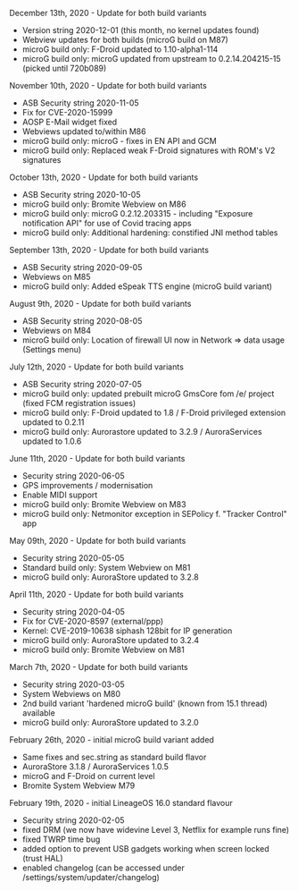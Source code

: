 December 13th, 2020 - Update for both build variants

- Version string 2020-12-01 (this month, no kernel updates found)
- Webview updates for both builds (microG build on M87)
- microG build only: F-Droid updated to 1.10-alpha1-114
- microG build only: microG updated from upstream to 0.2.14.204215-15 (picked until 720b089)


November 10th, 2020 - Update for both build variants

- ASB Security string 2020-11-05
- Fix for CVE-2020-15999
- AOSP E-Mail widget fixed
- Webviews updated to/within M86
- microG build only: microG - fixes in EN API and GCM
- microG build only: Replaced weak F-Droid signatures with ROM's V2 signatures


October 13th, 2020 - Update for both build variants

- ASB Security string 2020-10-05
- microG build only: Bromite Webview on M86
- microG build only: microG 0.2.12.203315 - including "Exposure notification API" for use of Covid tracing apps
- microG build only: Additional hardening: constified JNI method tables


September 13th, 2020 - Update for both build variants

- ASB Security string 2020-09-05
- Webviews on M85
- microG build only: Added eSpeak TTS engine (microG build variant)


August 9th, 2020 - Update for both build variants

- ASB Security string 2020-08-05
- Webviews on M84
- microG build only: Location of firewall UI now in Network => data usage (Settings menu)


July 12th, 2020 - Update for both build variants

- ASB Security string 2020-07-05
- microG build only: updated prebuilt microG GmsCore fom /e/ project (fixed FCM registration issues)
- microG build only: F-Droid updated to 1.8 / F-Droid privileged extension updated to 0.2.11
- microG build only: Aurorastore updated to 3.2.9 / AuroraServices updated to 1.0.6


June 11th, 2020 - Update for both build variants

- Security string 2020-06-05
- GPS improvements / modernisation
- Enable MIDI support
- microG build only: Bromite Webview on M83
- microG build only: Netmonitor exception in SEPolicy f. "Tracker Control" app


May 09th, 2020 - Update for both build variants

- Security string 2020-05-05
- Standard build only: System Webview on M81
- microG build only: AuroraStore updated to 3.2.8


April 11th, 2020 - Update for both build variants

- Security string 2020-04-05
- Fix for CVE-2020-8597 (external/ppp)
- Kernel: CVE-2019-10638 siphash 128bit for IP generation
- microG build only: AuroraStore updated to 3.2.4
- microG build only: Bromite Webview on M81


March 7th, 2020 - Update for both build variants

- Security string 2020-03-05
- System Webviews on M80
- 2nd build variant 'hardened microG build' (known from 15.1 thread) available
- microG build only: AuroraStore updated to 3.2.0


February 26th, 2020 - initial microG build variant added
- Same fixes and sec.string as standard build flavor
- AuroraStore 3.1.8 / AuroraServices 1.0.5
- microG and F-Droid on current level
- Bromite System Webview M79


February 19th, 2020 - initial LineageOS 16.0 standard flavour

- Security string 2020-02-05
- fixed DRM (we now have widevine Level 3, Netflix for example runs fine)
- fixed TWRP time bug
- added option to prevent USB gadgets working when screen locked (trust HAL)
- enabled changelog (can be accessed under /settings/system/updater/changelog)
